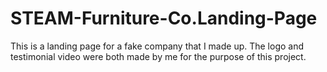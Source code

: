 # STEAM-Furniture-Co.Landing-Page
This is a landing page for a fake company that I made up. The logo and testimonial video were both made by me for the purpose of this project.

